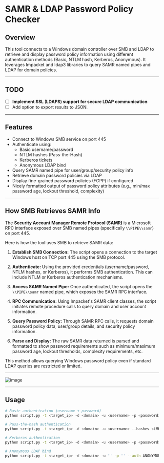 # SAMR & LDAP Password Policy Checker

## Overview

This tool connects to a Windows domain controller over SMB and LDAP to retrieve and display password policy information using different authentication methods (Basic, NTLM hash, Kerberos, Anonymous). It leverages Impacket and ldap3 libraries to query SAMR named pipes and LDAP for domain policies.


---

## TODO

- [ ] **Implement SSL (LDAPS) support for secure LDAP communication**
- [ ] Add option to export results to JSON.

---

## Features

- Connect to Windows SMB service on port 445
- Authenticate using:
  - Basic username/password
  - NTLM hashes (Pass-the-Hash)
  - Kerberos tickets
  - Anonymous LDAP bind
- Query SAMR named pipe for user/group/security policy info
- Retrieve domain password policies via LDAP
- Display fine-grained password policies (FGPP) if configured
- Nicely formatted output of password policy attributes (e.g., min/max password age, lockout threshold, complexity)

---

## How SMB Retrieves SAMR Info

The **Security Account Manager Remote Protocol (SAMR)** is a Microsoft RPC interface exposed over SMB named pipes (specifically `\\PIPE\\samr`) on port 445.

Here is how the tool uses SMB to retrieve SAMR data:

1. **Establish SMB Connection:** The script opens a connection to the target Windows host on TCP port 445 using the SMB protocol.

2. **Authenticate:** Using the provided credentials (username/password, NTLM hashes, or Kerberos), it performs SMB authentication. This can include NTLM or Kerberos authentication mechanisms.

3. **Access SAMR Named Pipe:** Once authenticated, the script opens the `\\PIPE\\samr` named pipe, which exposes the SAMR RPC interface.

4. **RPC Communication:** Using Impacket's SAMR client classes, the script initiates remote procedure calls to query domain and user account information.

5. **Query Password Policy:** Through SAMR RPC calls, it requests domain password policy data, user/group details, and security policy information.

6. **Parse and Display:** The raw SAMR data returned is parsed and formatted to show password requirements such as minimum/maximum password age, lockout thresholds, complexity requirements, etc.

This method allows querying Windows password policy even if standard LDAP queries are restricted or limited.

---
![image](https://github.com/user-attachments/assets/33922009-b7da-4835-805f-96f9357fe006)


---

## Usage

```bash
# Basic authentication (username + password)
python script.py -t <target_ip> -d <domain> -u <username> -p <password>

# Pass-the-hash authentication
python script.py -t <target_ip> -d <domain> -u <username> --hashes <LMHASH>:<NTHASH>

# Kerberos authentication
python script.py -t <target_ip> -d <domain> -u <username> -p <password> --auth KERBEROS

# Anonymous LDAP bind
python script.py -t <target_ip> -d <domain> -u '' -p '' --auth ANONYMOUS
